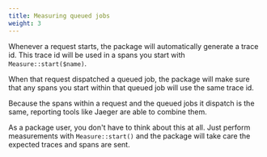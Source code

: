 ```yaml
---
title: Measuring queued jobs
weight: 3
---
```


Whenever a request starts, the package will automatically generate a trace id. This trace id will be used in a spans you start with `Measure::start($name)`. 

When that request dispatched a queued job, the package will make sure that any spans you start within that queued job will use the same trace id. 

Because the spans within a request and the queued jobs it dispatch is the same, reporting tools like Jaeger are able to combine them.

As a package user, you don't have to think about this at all. Just perform measurements with `Measure::start()` and the package will take care the expected traces and spans are sent.


